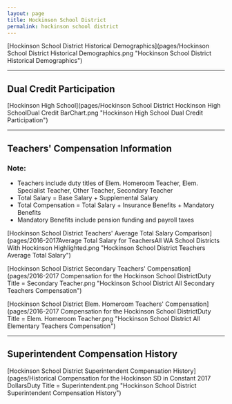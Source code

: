 ```yaml
---
layout: page
title: Hockinson School District
permalink: hockinson school district
---
```



[Hockinson School District Historical Demographics](pages/Hockinson School District Historical Demographics.png "Hockinson School District Historical Demographics")

___

## Dual Credit Participation

[Hockinson High School](pages/Hockinson School District Hockinson High SchoolDual Credit BarChart.png "Hockinson High School Dual Credit Participation")


___

## Teachers' Compensation Information
### Note:
- Teachers include duty titles of Elem. Homeroom Teacher, Elem. Specialist Teacher, Other Teacher, Secondary Teacher
- Total Salary = Base Salary + Supplemental Salary
- Total Compensation = Total Salary + Insurance Benefits + Mandatory Benefits
- Mandatory Benefits include pension funding and payroll taxes

[Hockinson School District Teachers' Average Total Salary Comparison](pages/2016-2017Average Total Salary for TeachersAll WA School Districts With Hockinson Highlighted.png "Hockinson School District Teachers Average Total Salary")

[Hockinson School District Secondary Teachers' Compensation](pages/2016-2017 Compensation for the Hockinson School DistrictDuty Title = Secondary Teacher.png "Hockinson School District All Secondary Teachers Compensation")

[Hockinson School District Elem. Homeroom Teachers' Compensation](pages/2016-2017 Compensation for the Hockinson School DistrictDuty Title = Elem. Homeroom Teacher.png "Hockinson School District All Elementary Teachers Compensation")


___

## Superintendent Compensation History

[Hockinson School District Superintendent Compensation History](pages/Historical Compensation for the Hockinson SD in Constant 2017 DollarsDuty Title = Superintendent.png "Hockinson School District Superintendent Compensation History")

